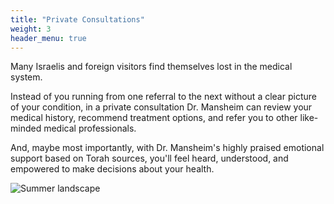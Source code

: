 ```yaml
---
title: "Private Consultations"
weight: 3
header_menu: true
---
```


Many Israelis and foreign visitors find themselves lost in the medical system.

Instead of you running from one referral to the next without a clear picture of your condition,
in a private consultation Dr. Mansheim can review your medical history,
recommend treatment options, and refer you to other like-minded medical professionals.

And, maybe most importantly, with Dr. Mansheim's highly praised emotional support based on Torah sources,
you'll feel heard, understood, and empowered to make decisions about your health.

![Summer landscape](images/summer-nature-3-1370238.jpg)
